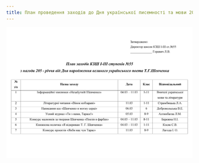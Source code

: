 ```yaml
---
title: План проведення заходів до Дня української писемності та мови 2018-2019 н.р.
---
```


![](plan.webp)
